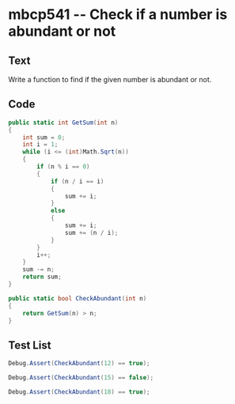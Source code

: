# mbcp541 -- Check if a number is abundant or not

## Text

Write a function to find if the given number is abundant or not.

## Code

```csharp
public static int GetSum(int n) 
{ 
    int sum = 0; 
    int i = 1; 
    while (i <= (int)Math.Sqrt(n)) 
    { 
        if (n % i == 0) 
        { 
            if (n / i == i) 
            { 
                sum += i; 
            } 
            else 
            { 
                sum += i; 
                sum += (n / i); 
            } 
        } 
        i++; 
    } 
    sum -= n; 
    return sum; 
}

public static bool CheckAbundant(int n) 
{ 
    return GetSum(n) > n; 
}
```

## Test List

```csharp
Debug.Assert(CheckAbundant(12) == true);
```

```csharp
Debug.Assert(CheckAbundant(15) == false);
```

```csharp
Debug.Assert(CheckAbundant(18) == true);
```
